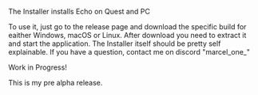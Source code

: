 The Installer installs Echo on Quest and PC

To use it, just go to the release page and download the specific build for eaither Windows, macOS or Linux.
After download you need to extract it and start the application.
The Installer itself should be pretty self explainable. If you have a question, contact me on discord "marcel_one_"


Work in Progress!

This is my pre alpha release.
